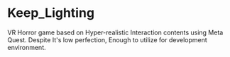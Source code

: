 # Keep_Lighting
VR Horror game based on Hyper-realistic Interaction contents using Meta Quest. Despite It's low perfection, Enough to utilize for development environment.